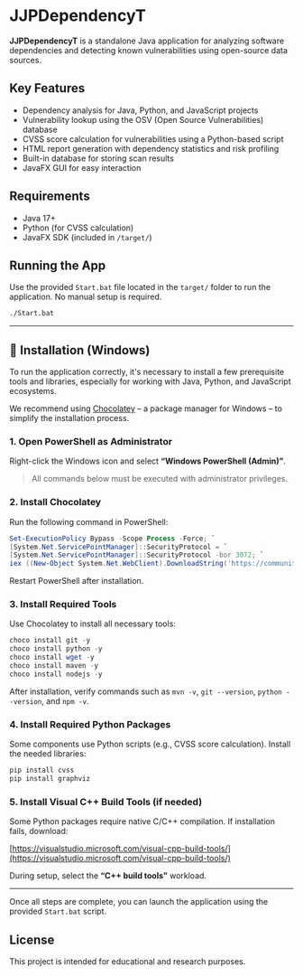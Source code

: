
# JJPDependencyT

**JJPDependencyT** is a standalone Java application for analyzing software dependencies and detecting known vulnerabilities using open-source data sources.

## Key Features

- Dependency analysis for Java, Python, and JavaScript projects
- Vulnerability lookup using the OSV (Open Source Vulnerabilities) database
- CVSS score calculation for vulnerabilities using a Python-based script
- HTML report generation with dependency statistics and risk profiling
- Built-in database for storing scan results
- JavaFX GUI for easy interaction

## Requirements

- Java 17+
- Python (for CVSS calculation)
- JavaFX SDK (included in `/target/`)

## Running the App

Use the provided `Start.bat` file located in the `target/` folder to run the application. No manual setup is required.

```bash
./Start.bat
```

---

## 🧰 Installation (Windows)

To run the application correctly, it's necessary to install a few prerequisite tools and libraries, especially for working with Java, Python, and JavaScript ecosystems.

We recommend using [Chocolatey](https://chocolatey.org/) – a package manager for Windows – to simplify the installation process.

### 1. Open PowerShell as Administrator

Right-click the Windows icon and select **“Windows PowerShell (Admin)”**.

> All commands below must be executed with administrator privileges.

### 2. Install Chocolatey

Run the following command in PowerShell:

```powershell
Set-ExecutionPolicy Bypass -Scope Process -Force; `
[System.Net.ServicePointManager]::SecurityProtocol = `
[System.Net.ServicePointManager]::SecurityProtocol -bor 3072; `
iex ((New-Object System.Net.WebClient).DownloadString('https://community.chocolatey.org/install.ps1'))
```

Restart PowerShell after installation.

### 3. Install Required Tools

Use Chocolatey to install all necessary tools:

```powershell
choco install git -y
choco install python -y
choco install wget -y
choco install maven -y
choco install nodejs -y
```

After installation, verify commands such as `mvn -v`, `git --version`, `python --version`, and `npm -v`.

### 4. Install Required Python Packages

Some components use Python scripts (e.g., CVSS score calculation). Install the needed libraries:

```bash
pip install cvss
pip install graphviz
```

### 5. Install Visual C++ Build Tools (if needed)

Some Python packages require native C/C++ compilation. If installation fails, download:

[https://visualstudio.microsoft.com/visual-cpp-build-tools/](https://visualstudio.microsoft.com/visual-cpp-build-tools/)

During setup, select the **“C++ build tools”** workload.

---

Once all steps are complete, you can launch the application using the provided `Start.bat` script.

## License

This project is intended for educational and research purposes.

